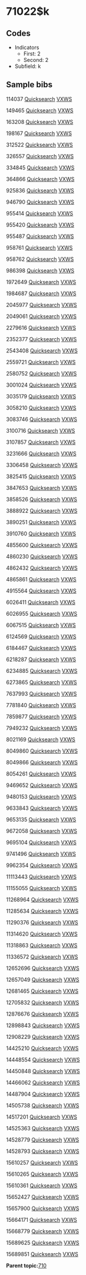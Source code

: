 # 71022$k

## Codes

-   Indicators
    -   First: 2
    -   Second: 2
-   Subfield: k

## Sample bibs

114037 [Quicksearch](https://search.library.yale.edu/catalog/114037) [VXWS](http://prodorbis.library.yale.edu:7014/vxws/GetHoldingsService?bibId=114037)

149465 [Quicksearch](https://search.library.yale.edu/catalog/149465) [VXWS](http://prodorbis.library.yale.edu:7014/vxws/GetHoldingsService?bibId=149465)

163208 [Quicksearch](https://search.library.yale.edu/catalog/163208) [VXWS](http://prodorbis.library.yale.edu:7014/vxws/GetHoldingsService?bibId=163208)

198167 [Quicksearch](https://search.library.yale.edu/catalog/198167) [VXWS](http://prodorbis.library.yale.edu:7014/vxws/GetHoldingsService?bibId=198167)

312522 [Quicksearch](https://search.library.yale.edu/catalog/312522) [VXWS](http://prodorbis.library.yale.edu:7014/vxws/GetHoldingsService?bibId=312522)

326557 [Quicksearch](https://search.library.yale.edu/catalog/326557) [VXWS](http://prodorbis.library.yale.edu:7014/vxws/GetHoldingsService?bibId=326557)

334845 [Quicksearch](https://search.library.yale.edu/catalog/334845) [VXWS](http://prodorbis.library.yale.edu:7014/vxws/GetHoldingsService?bibId=334845)

364866 [Quicksearch](https://search.library.yale.edu/catalog/364866) [VXWS](http://prodorbis.library.yale.edu:7014/vxws/GetHoldingsService?bibId=364866)

925836 [Quicksearch](https://search.library.yale.edu/catalog/925836) [VXWS](http://prodorbis.library.yale.edu:7014/vxws/GetHoldingsService?bibId=925836)

946790 [Quicksearch](https://search.library.yale.edu/catalog/946790) [VXWS](http://prodorbis.library.yale.edu:7014/vxws/GetHoldingsService?bibId=946790)

955414 [Quicksearch](https://search.library.yale.edu/catalog/955414) [VXWS](http://prodorbis.library.yale.edu:7014/vxws/GetHoldingsService?bibId=955414)

955420 [Quicksearch](https://search.library.yale.edu/catalog/955420) [VXWS](http://prodorbis.library.yale.edu:7014/vxws/GetHoldingsService?bibId=955420)

955487 [Quicksearch](https://search.library.yale.edu/catalog/955487) [VXWS](http://prodorbis.library.yale.edu:7014/vxws/GetHoldingsService?bibId=955487)

958761 [Quicksearch](https://search.library.yale.edu/catalog/958761) [VXWS](http://prodorbis.library.yale.edu:7014/vxws/GetHoldingsService?bibId=958761)

958762 [Quicksearch](https://search.library.yale.edu/catalog/958762) [VXWS](http://prodorbis.library.yale.edu:7014/vxws/GetHoldingsService?bibId=958762)

986398 [Quicksearch](https://search.library.yale.edu/catalog/986398) [VXWS](http://prodorbis.library.yale.edu:7014/vxws/GetHoldingsService?bibId=986398)

1972649 [Quicksearch](https://search.library.yale.edu/catalog/1972649) [VXWS](http://prodorbis.library.yale.edu:7014/vxws/GetHoldingsService?bibId=1972649)

1984687 [Quicksearch](https://search.library.yale.edu/catalog/1984687) [VXWS](http://prodorbis.library.yale.edu:7014/vxws/GetHoldingsService?bibId=1984687)

2045977 [Quicksearch](https://search.library.yale.edu/catalog/2045977) [VXWS](http://prodorbis.library.yale.edu:7014/vxws/GetHoldingsService?bibId=2045977)

2049061 [Quicksearch](https://search.library.yale.edu/catalog/2049061) [VXWS](http://prodorbis.library.yale.edu:7014/vxws/GetHoldingsService?bibId=2049061)

2279616 [Quicksearch](https://search.library.yale.edu/catalog/2279616) [VXWS](http://prodorbis.library.yale.edu:7014/vxws/GetHoldingsService?bibId=2279616)

2352377 [Quicksearch](https://search.library.yale.edu/catalog/2352377) [VXWS](http://prodorbis.library.yale.edu:7014/vxws/GetHoldingsService?bibId=2352377)

2543408 [Quicksearch](https://search.library.yale.edu/catalog/2543408) [VXWS](http://prodorbis.library.yale.edu:7014/vxws/GetHoldingsService?bibId=2543408)

2559721 [Quicksearch](https://search.library.yale.edu/catalog/2559721) [VXWS](http://prodorbis.library.yale.edu:7014/vxws/GetHoldingsService?bibId=2559721)

2580752 [Quicksearch](https://search.library.yale.edu/catalog/2580752) [VXWS](http://prodorbis.library.yale.edu:7014/vxws/GetHoldingsService?bibId=2580752)

3001024 [Quicksearch](https://search.library.yale.edu/catalog/3001024) [VXWS](http://prodorbis.library.yale.edu:7014/vxws/GetHoldingsService?bibId=3001024)

3035179 [Quicksearch](https://search.library.yale.edu/catalog/3035179) [VXWS](http://prodorbis.library.yale.edu:7014/vxws/GetHoldingsService?bibId=3035179)

3058210 [Quicksearch](https://search.library.yale.edu/catalog/3058210) [VXWS](http://prodorbis.library.yale.edu:7014/vxws/GetHoldingsService?bibId=3058210)

3083746 [Quicksearch](https://search.library.yale.edu/catalog/3083746) [VXWS](http://prodorbis.library.yale.edu:7014/vxws/GetHoldingsService?bibId=3083746)

3100716 [Quicksearch](https://search.library.yale.edu/catalog/3100716) [VXWS](http://prodorbis.library.yale.edu:7014/vxws/GetHoldingsService?bibId=3100716)

3107857 [Quicksearch](https://search.library.yale.edu/catalog/3107857) [VXWS](http://prodorbis.library.yale.edu:7014/vxws/GetHoldingsService?bibId=3107857)

3231666 [Quicksearch](https://search.library.yale.edu/catalog/3231666) [VXWS](http://prodorbis.library.yale.edu:7014/vxws/GetHoldingsService?bibId=3231666)

3306458 [Quicksearch](https://search.library.yale.edu/catalog/3306458) [VXWS](http://prodorbis.library.yale.edu:7014/vxws/GetHoldingsService?bibId=3306458)

3825415 [Quicksearch](https://search.library.yale.edu/catalog/3825415) [VXWS](http://prodorbis.library.yale.edu:7014/vxws/GetHoldingsService?bibId=3825415)

3847653 [Quicksearch](https://search.library.yale.edu/catalog/3847653) [VXWS](http://prodorbis.library.yale.edu:7014/vxws/GetHoldingsService?bibId=3847653)

3858526 [Quicksearch](https://search.library.yale.edu/catalog/3858526) [VXWS](http://prodorbis.library.yale.edu:7014/vxws/GetHoldingsService?bibId=3858526)

3888922 [Quicksearch](https://search.library.yale.edu/catalog/3888922) [VXWS](http://prodorbis.library.yale.edu:7014/vxws/GetHoldingsService?bibId=3888922)

3890251 [Quicksearch](https://search.library.yale.edu/catalog/3890251) [VXWS](http://prodorbis.library.yale.edu:7014/vxws/GetHoldingsService?bibId=3890251)

3910760 [Quicksearch](https://search.library.yale.edu/catalog/3910760) [VXWS](http://prodorbis.library.yale.edu:7014/vxws/GetHoldingsService?bibId=3910760)

4855600 [Quicksearch](https://search.library.yale.edu/catalog/4855600) [VXWS](http://prodorbis.library.yale.edu:7014/vxws/GetHoldingsService?bibId=4855600)

4860230 [Quicksearch](https://search.library.yale.edu/catalog/4860230) [VXWS](http://prodorbis.library.yale.edu:7014/vxws/GetHoldingsService?bibId=4860230)

4862432 [Quicksearch](https://search.library.yale.edu/catalog/4862432) [VXWS](http://prodorbis.library.yale.edu:7014/vxws/GetHoldingsService?bibId=4862432)

4865861 [Quicksearch](https://search.library.yale.edu/catalog/4865861) [VXWS](http://prodorbis.library.yale.edu:7014/vxws/GetHoldingsService?bibId=4865861)

4915564 [Quicksearch](https://search.library.yale.edu/catalog/4915564) [VXWS](http://prodorbis.library.yale.edu:7014/vxws/GetHoldingsService?bibId=4915564)

6026411 [Quicksearch](https://search.library.yale.edu/catalog/6026411) [VXWS](http://prodorbis.library.yale.edu:7014/vxws/GetHoldingsService?bibId=6026411)

6026955 [Quicksearch](https://search.library.yale.edu/catalog/6026955) [VXWS](http://prodorbis.library.yale.edu:7014/vxws/GetHoldingsService?bibId=6026955)

6067515 [Quicksearch](https://search.library.yale.edu/catalog/6067515) [VXWS](http://prodorbis.library.yale.edu:7014/vxws/GetHoldingsService?bibId=6067515)

6124569 [Quicksearch](https://search.library.yale.edu/catalog/6124569) [VXWS](http://prodorbis.library.yale.edu:7014/vxws/GetHoldingsService?bibId=6124569)

6184467 [Quicksearch](https://search.library.yale.edu/catalog/6184467) [VXWS](http://prodorbis.library.yale.edu:7014/vxws/GetHoldingsService?bibId=6184467)

6218287 [Quicksearch](https://search.library.yale.edu/catalog/6218287) [VXWS](http://prodorbis.library.yale.edu:7014/vxws/GetHoldingsService?bibId=6218287)

6234885 [Quicksearch](https://search.library.yale.edu/catalog/6234885) [VXWS](http://prodorbis.library.yale.edu:7014/vxws/GetHoldingsService?bibId=6234885)

6273865 [Quicksearch](https://search.library.yale.edu/catalog/6273865) [VXWS](http://prodorbis.library.yale.edu:7014/vxws/GetHoldingsService?bibId=6273865)

7637993 [Quicksearch](https://search.library.yale.edu/catalog/7637993) [VXWS](http://prodorbis.library.yale.edu:7014/vxws/GetHoldingsService?bibId=7637993)

7781840 [Quicksearch](https://search.library.yale.edu/catalog/7781840) [VXWS](http://prodorbis.library.yale.edu:7014/vxws/GetHoldingsService?bibId=7781840)

7859877 [Quicksearch](https://search.library.yale.edu/catalog/7859877) [VXWS](http://prodorbis.library.yale.edu:7014/vxws/GetHoldingsService?bibId=7859877)

7949232 [Quicksearch](https://search.library.yale.edu/catalog/7949232) [VXWS](http://prodorbis.library.yale.edu:7014/vxws/GetHoldingsService?bibId=7949232)

8021169 [Quicksearch](https://search.library.yale.edu/catalog/8021169) [VXWS](http://prodorbis.library.yale.edu:7014/vxws/GetHoldingsService?bibId=8021169)

8049860 [Quicksearch](https://search.library.yale.edu/catalog/8049860) [VXWS](http://prodorbis.library.yale.edu:7014/vxws/GetHoldingsService?bibId=8049860)

8049866 [Quicksearch](https://search.library.yale.edu/catalog/8049866) [VXWS](http://prodorbis.library.yale.edu:7014/vxws/GetHoldingsService?bibId=8049866)

8054261 [Quicksearch](https://search.library.yale.edu/catalog/8054261) [VXWS](http://prodorbis.library.yale.edu:7014/vxws/GetHoldingsService?bibId=8054261)

9469652 [Quicksearch](https://search.library.yale.edu/catalog/9469652) [VXWS](http://prodorbis.library.yale.edu:7014/vxws/GetHoldingsService?bibId=9469652)

9480153 [Quicksearch](https://search.library.yale.edu/catalog/9480153) [VXWS](http://prodorbis.library.yale.edu:7014/vxws/GetHoldingsService?bibId=9480153)

9633843 [Quicksearch](https://search.library.yale.edu/catalog/9633843) [VXWS](http://prodorbis.library.yale.edu:7014/vxws/GetHoldingsService?bibId=9633843)

9653135 [Quicksearch](https://search.library.yale.edu/catalog/9653135) [VXWS](http://prodorbis.library.yale.edu:7014/vxws/GetHoldingsService?bibId=9653135)

9672058 [Quicksearch](https://search.library.yale.edu/catalog/9672058) [VXWS](http://prodorbis.library.yale.edu:7014/vxws/GetHoldingsService?bibId=9672058)

9695104 [Quicksearch](https://search.library.yale.edu/catalog/9695104) [VXWS](http://prodorbis.library.yale.edu:7014/vxws/GetHoldingsService?bibId=9695104)

9741496 [Quicksearch](https://search.library.yale.edu/catalog/9741496) [VXWS](http://prodorbis.library.yale.edu:7014/vxws/GetHoldingsService?bibId=9741496)

9962354 [Quicksearch](https://search.library.yale.edu/catalog/9962354) [VXWS](http://prodorbis.library.yale.edu:7014/vxws/GetHoldingsService?bibId=9962354)

11113443 [Quicksearch](https://search.library.yale.edu/catalog/11113443) [VXWS](http://prodorbis.library.yale.edu:7014/vxws/GetHoldingsService?bibId=11113443)

11155055 [Quicksearch](https://search.library.yale.edu/catalog/11155055) [VXWS](http://prodorbis.library.yale.edu:7014/vxws/GetHoldingsService?bibId=11155055)

11268964 [Quicksearch](https://search.library.yale.edu/catalog/11268964) [VXWS](http://prodorbis.library.yale.edu:7014/vxws/GetHoldingsService?bibId=11268964)

11285634 [Quicksearch](https://search.library.yale.edu/catalog/11285634) [VXWS](http://prodorbis.library.yale.edu:7014/vxws/GetHoldingsService?bibId=11285634)

11290376 [Quicksearch](https://search.library.yale.edu/catalog/11290376) [VXWS](http://prodorbis.library.yale.edu:7014/vxws/GetHoldingsService?bibId=11290376)

11314620 [Quicksearch](https://search.library.yale.edu/catalog/11314620) [VXWS](http://prodorbis.library.yale.edu:7014/vxws/GetHoldingsService?bibId=11314620)

11318863 [Quicksearch](https://search.library.yale.edu/catalog/11318863) [VXWS](http://prodorbis.library.yale.edu:7014/vxws/GetHoldingsService?bibId=11318863)

11336572 [Quicksearch](https://search.library.yale.edu/catalog/11336572) [VXWS](http://prodorbis.library.yale.edu:7014/vxws/GetHoldingsService?bibId=11336572)

12652696 [Quicksearch](https://search.library.yale.edu/catalog/12652696) [VXWS](http://prodorbis.library.yale.edu:7014/vxws/GetHoldingsService?bibId=12652696)

12657049 [Quicksearch](https://search.library.yale.edu/catalog/12657049) [VXWS](http://prodorbis.library.yale.edu:7014/vxws/GetHoldingsService?bibId=12657049)

12681465 [Quicksearch](https://search.library.yale.edu/catalog/12681465) [VXWS](http://prodorbis.library.yale.edu:7014/vxws/GetHoldingsService?bibId=12681465)

12705832 [Quicksearch](https://search.library.yale.edu/catalog/12705832) [VXWS](http://prodorbis.library.yale.edu:7014/vxws/GetHoldingsService?bibId=12705832)

12876676 [Quicksearch](https://search.library.yale.edu/catalog/12876676) [VXWS](http://prodorbis.library.yale.edu:7014/vxws/GetHoldingsService?bibId=12876676)

12898843 [Quicksearch](https://search.library.yale.edu/catalog/12898843) [VXWS](http://prodorbis.library.yale.edu:7014/vxws/GetHoldingsService?bibId=12898843)

12908229 [Quicksearch](https://search.library.yale.edu/catalog/12908229) [VXWS](http://prodorbis.library.yale.edu:7014/vxws/GetHoldingsService?bibId=12908229)

14425210 [Quicksearch](https://search.library.yale.edu/catalog/14425210) [VXWS](http://prodorbis.library.yale.edu:7014/vxws/GetHoldingsService?bibId=14425210)

14448554 [Quicksearch](https://search.library.yale.edu/catalog/14448554) [VXWS](http://prodorbis.library.yale.edu:7014/vxws/GetHoldingsService?bibId=14448554)

14450848 [Quicksearch](https://search.library.yale.edu/catalog/14450848) [VXWS](http://prodorbis.library.yale.edu:7014/vxws/GetHoldingsService?bibId=14450848)

14466062 [Quicksearch](https://search.library.yale.edu/catalog/14466062) [VXWS](http://prodorbis.library.yale.edu:7014/vxws/GetHoldingsService?bibId=14466062)

14487904 [Quicksearch](https://search.library.yale.edu/catalog/14487904) [VXWS](http://prodorbis.library.yale.edu:7014/vxws/GetHoldingsService?bibId=14487904)

14505738 [Quicksearch](https://search.library.yale.edu/catalog/14505738) [VXWS](http://prodorbis.library.yale.edu:7014/vxws/GetHoldingsService?bibId=14505738)

14517201 [Quicksearch](https://search.library.yale.edu/catalog/14517201) [VXWS](http://prodorbis.library.yale.edu:7014/vxws/GetHoldingsService?bibId=14517201)

14525363 [Quicksearch](https://search.library.yale.edu/catalog/14525363) [VXWS](http://prodorbis.library.yale.edu:7014/vxws/GetHoldingsService?bibId=14525363)

14528779 [Quicksearch](https://search.library.yale.edu/catalog/14528779) [VXWS](http://prodorbis.library.yale.edu:7014/vxws/GetHoldingsService?bibId=14528779)

14528793 [Quicksearch](https://search.library.yale.edu/catalog/14528793) [VXWS](http://prodorbis.library.yale.edu:7014/vxws/GetHoldingsService?bibId=14528793)

15610257 [Quicksearch](https://search.library.yale.edu/catalog/15610257) [VXWS](http://prodorbis.library.yale.edu:7014/vxws/GetHoldingsService?bibId=15610257)

15610265 [Quicksearch](https://search.library.yale.edu/catalog/15610265) [VXWS](http://prodorbis.library.yale.edu:7014/vxws/GetHoldingsService?bibId=15610265)

15610361 [Quicksearch](https://search.library.yale.edu/catalog/15610361) [VXWS](http://prodorbis.library.yale.edu:7014/vxws/GetHoldingsService?bibId=15610361)

15652427 [Quicksearch](https://search.library.yale.edu/catalog/15652427) [VXWS](http://prodorbis.library.yale.edu:7014/vxws/GetHoldingsService?bibId=15652427)

15657900 [Quicksearch](https://search.library.yale.edu/catalog/15657900) [VXWS](http://prodorbis.library.yale.edu:7014/vxws/GetHoldingsService?bibId=15657900)

15664171 [Quicksearch](https://search.library.yale.edu/catalog/15664171) [VXWS](http://prodorbis.library.yale.edu:7014/vxws/GetHoldingsService?bibId=15664171)

15668779 [Quicksearch](https://search.library.yale.edu/catalog/15668779) [VXWS](http://prodorbis.library.yale.edu:7014/vxws/GetHoldingsService?bibId=15668779)

15689625 [Quicksearch](https://search.library.yale.edu/catalog/15689625) [VXWS](http://prodorbis.library.yale.edu:7014/vxws/GetHoldingsService?bibId=15689625)

15689851 [Quicksearch](https://search.library.yale.edu/catalog/15689851) [VXWS](http://prodorbis.library.yale.edu:7014/vxws/GetHoldingsService?bibId=15689851)

**Parent topic:**[710](../../tags/710/710.md)

